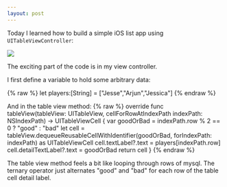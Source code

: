 ```yaml
---
layout: post
---
```


Today I learned how to build a simple iOS list app using `UITableViewController`:

![](/til/img/table-view.gif)

The exciting part of the code is in my view controller.

I first define a variable to hold some arbitrary data:

{% raw %}
let players:[String] = ["Jesse","Arjun","Jessica"]
{% endraw %}

And in the table view method:
{% raw %}
override func tableView(tableView: UITableView, cellForRowAtIndexPath indexPath: NSIndexPath) -> UITableViewCell {
  var goodOrBad = indexPath.row % 2 == 0 ? "good" : "bad"
  let cell = tableView.dequeueReusableCellWithIdentifier(goodOrBad, forIndexPath: indexPath) as UITableViewCell
  cell.textLabel?.text = players[indexPath.row]
  cell.detailTextLabel?.text = goodOrBad
  return cell
}
{% endraw %}

The table view method feels a bit like looping through rows of mysql. The ternary operator just alternates
"good" and "bad" for each row of the table cell detail label.
